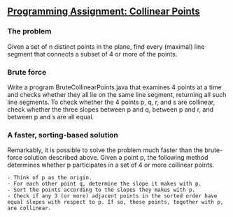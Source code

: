 ## [Programming Assignment: Collinear Points](https://coursera.cs.princeton.edu/algs4/assignments/collinear/specification.php)

### The problem

Given a set of n distinct points in the plane, find every (maximal) line segment that connects a subset of 4 or more of the points.

### Brute force

Write a program BruteCollinearPoints.java that examines 4 points at a time and checks whether they all lie on the same line segment, returning all such line segments. To check whether the 4 points p, q, r, and s are collinear, check whether the three slopes between p and q, between p and r, and between p and s are all equal.

### A faster, sorting-based solution

Remarkably, it is possible to solve the problem much faster than the brute-force solution described above. Given a point p, the following method determines whether p participates in a set of 4 or more collinear points.

	- Think of p as the origin.
 	- For each other point q, determine the slope it makes with p.
	- Sort the points according to the slopes they makes with p.
	- Check if any 3 (or more) adjacent points in the sorted order have equal slopes with respect to p. If so, these points, together with p, are collinear.